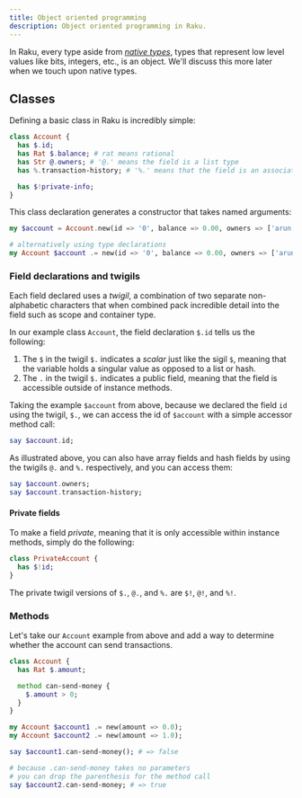 ```yaml
---
title: Object oriented programming
description: Object oriented programming in Raku.
---
```


In Raku, every type aside from [*native types*](#), types that represent low level values like bits, integers, etc., is an object. 
We'll discuss this more later when we touch upon native types.

## Classes

Defining a basic class in Raku is incredibly simple:

```raku
class Account {
  has $.id;
  has Rat $.balance; # rat means rational
  has Str @.owners; # '@.' means the field is a list type
  has %.transaction-history; # '%.' means that the field is an associative type

  has $!private-info;
}
```

This class declaration generates a constructor that takes named arguments:

```raku
my $account = Account.new(id => '0', balance => 0.00, owners => ['arun'], transaction-history => %{}); 

# alternatively using type declarations
my Account $account .= new(id => '0', balance => 0.00, owners => ['arun'], transaction-history => %{}); 
```

### Field declarations and twigils

Each field declared uses a *twigil*, a combination of two separate non-alphabetic characters that when combined pack
incredible detail into the field such as scope and container type.

In our example class `Account`, the field declaration `$.id` tells us the following:

1. The `$` in the twigil `$.` indicates a *scalar* just like the sigil `$`, meaning that the variable holds a singular value as opposed to a list or hash.
2. The `.` in the twigil `$.` indicates a public field, meaning that the field is accessible outside of instance methods.

Taking the example `$account` from above, because we declared the field `id` using the twigil, `$.`, we can access the id of `$account` with a simple accessor method call:

```raku
say $account.id;
```

As illustrated above, you can also have array fields and hash fields by using the twigils `@.` and `%.` respectively, and you can access them:

```raku
say $account.owners;
say $account.transaction-history; 
```

#### Private fields

To make a field *private*, meaning that it is only accessible within instance methods, simply do the following:

```raku
class PrivateAccount {
  has $!id;
}
```

The private twigil versions of `$.`, `@.`, and `%.` are `$!`, `@!`, and `%!`.

### Methods

Let's take our `Account` example from above and add a way to determine whether the account can send transactions.

```raku
class Account {
  has Rat $.amount;

  method can-send-money { 
    $.amount > 0;
  }
}

my Account $account1 .= new(amount => 0.0);
my Account $account2 .= new(amount => 1.0);

say $account1.can-send-money(); # => false

# because .can-send-money takes no parameters
# you can drop the parenthesis for the method call
say $account2.can-send-money; # => true
```